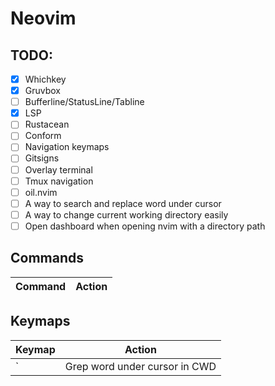 # Neovim

## TODO:

- [x] Whichkey
- [x] Gruvbox
- [ ] Bufferline/StatusLine/Tabline
- [x] LSP
- [ ] Rustacean
- [ ] Conform
- [ ] Navigation keymaps
- [ ] Gitsigns
- [ ] Overlay terminal
- [ ] Tmux navigation
- [ ] oil.nvim
- [ ] A way to search and replace word under cursor
- [ ] A way to change current working directory easily
- [ ] Open dashboard when opening nvim with a directory path

## Commands

| Command | Action |
| --- | --- |

## Keymaps

| Keymap | Action |
| --- | --- |
| <leader>`| Grep word under cursor in CWD |
